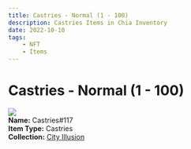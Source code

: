 ```yaml
---
title: Castries - Normal (1 - 100)
description: Castries Items in Chia Inventory
date: 2022-10-10
tags:
    - NFT
    - Items
---
```


# Castries - Normal (1 - 100)
<div class="item_thumbnail">
<img loading="lazy" src="https://ynf4w63xwxswin5nftuctwhwxmck6vv2enyz4luialuajqlvva.arweave.net/w0vLe3e15WQ3-rSzoKdj2uwSvVrojcZ4uiALoBMF1qI"><br/>
<div><strong>Name:</strong> Castries#117</div>
<div><strong>Item Type:</strong> Castries</div>
<div><strong>Collection:</strong> <a href="https://www.spacescan.io/xch/nft/collection/col1lend2dcn558km4wcwta4xnkfv3xpcmlp9kyt0m909emvfxechlyqdl5ndg">City Illusion</a></div>
</div>

